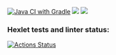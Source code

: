 [![Java CI with Gradle](https://github.com/dtarakanova/java-project-78/actions/workflows/main.yml/badge.svg)](https://github.com/dtarakanova/java-project-78/actions/workflows/main.yml)
<a href="https://codeclimate.com/github/dtarakanova/java-project-78/maintainability"><img src="https://api.codeclimate.com/v1/badges/823757046f641e4d7f60/maintainability" /></a>
<a href="https://codeclimate.com/github/dtarakanova/java-project-78/test_coverage"><img src="https://api.codeclimate.com/v1/badges/823757046f641e4d7f60/test_coverage" /></a>

### Hexlet tests and linter status:
[![Actions Status](https://github.com/dtarakanova/java-project-78/workflows/hexlet-check/badge.svg)](https://github.com/dtarakanova/java-project-78/actions)

